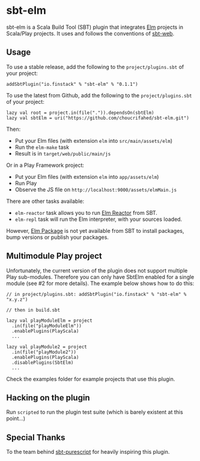# sbt-elm

sbt-elm is a Scala Build Tool (SBT) plugin that integrates [Elm](http://elm-lang.org/) projects in Scala/Play projects.
It uses and follows the conventions of [sbt-web](https://github.com/sbt/sbt-web).

## Usage

To use a stable release, add the following to the `project/plugins.sbt` of your project:

    addSbtPlugin("io.finstack" % "sbt-elm" % "0.1.1")

To use the latest from Github, add the following to the `project/plugins.sbt` of your project:

    lazy val root = project.in(file(".")).dependsOn(sbtElm)
    lazy val sbtElm = uri("https://github.com/choucrifahed/sbt-elm.git")

Then:

  * Put your Elm files (with extension `elm` into `src/main/assets/elm`)
  * Run the `elm-make` task
  * Result is in `target/web/public/main/js`

Or in a Play Framework project:

  * Put your Elm files (with extension `elm` into `app/assets/elm`)
  * Run Play
  * Observe the JS file on `http://localhost:9000/assets/elmMain.js`

There are other tasks available:

 * `elm-reactor` task allows you to run [Elm Reactor](https://github.com/elm-lang/elm-reactor) from SBT.
 * `elm-repl` task will run the Elm interpreter, with your sources loaded.

However, [Elm Package](https://github.com/elm-lang/elm-package) is not yet available from SBT to install packages, bump versions or publish your packages.

## Multimodule Play project

Unfortunately, the current version of the plugin does not support multiple Play sub-modules. Therefore you can only have SbtElm enabled for a single module (see #2 for more details). The example below shows how to do this:

```
// in project/plugins.sbt: addSbtPlugin("io.finstack" % "sbt-elm" % "x.y.z")

// then in build.sbt

lazy val playModuleElm = project
  .in(file("playModuleElm"))
  .enablePlugins(PlayScala)
  ...

lazy val playModule2 = project
  .in(file("playModule2"))
  .enablePlugins(PlayScala)
  .disablePlugins(SbtElm)
  ...
``` 

Check the examples folder for example projects that use this plugin.

## Hacking on the plugin

Run `scripted` to run the plugin test suite (which is barely existent at this point...)

## Special Thanks

To the team behind [sbt-purescript](https://github.com/eamelink/sbt-purescript) for heavily inspiring this plugin.
